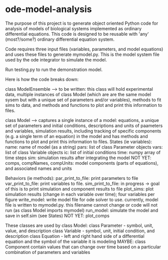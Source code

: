 # ode-model-analysis

The purpose of this project is to generate object oriented Python code for analysis of models of biological systems implemented as ordinary differential equations. This code is designed to be reusable with 'any' (most?/some?) ordinary differential equation system. 

Code requires three input files (variables, parameters, and model equations) and uses these files to generate mymodel.py. This is the model system file used by the ode integrator to simulate the model. 

Run testing.py to run the demonstration model. 

Here is how the code breaks down:

class ModelEnsemble --> to be written: this class will hold experimental data, multiple instances of class Model (which are are the same model sysem but with a unique set of parameters and/or variables), methods to fit sims to data, and methods and functions to plot and print this information to files. 

class Model --> captures a single instance of a model: equations, a unique set of parameters and initial conditions, descriptions and units of paameters and variables, simulation results, including tracking of specific components (e.g. a single term of an equation) in the model and has methods and functions to plot and print this information to files. 
  States (ie variables):
    name: name of model (as a string)
    pars: list of class Parameter objects 
    vars: list of class Variable objects
    ic: list of initial conditions
    time: numpy array of time steps
    sim: simulation results after integrating the model 
    NOT YET: comps, compNames, compUnits: model components (parts of equations), and associated names and units
  
  Behaviors (ie methods):
    par_print_to_file: print parameters to file 
    var_print_to_file: print variables to file. 
    sim_print_to_file: in progress -> goal of this is to print simulation and component results to file
    plot_sims: plot simulation results (change in each variable over time); four variables per figure
    write_model: write model file for ode solver to use. currently, model file is written to mymodel.py. this filename cannot change or code will not run (as class Model imports mymodel)
    run_model: simulate the model and save in self.sim (see States)
    NOT YET: plot_comps
    

  These classes are used by class Model:
  class Parameter - symbol, unit, value, and description
  class Variable - symbol, unit, initial condition, and description 
  class Equation - left and right hand side of a differential equation and the symbol of the variable it is modeling
  MAYBE: class Component contain values that can change over time based on a particular combination of parameters and variables  
  
  
